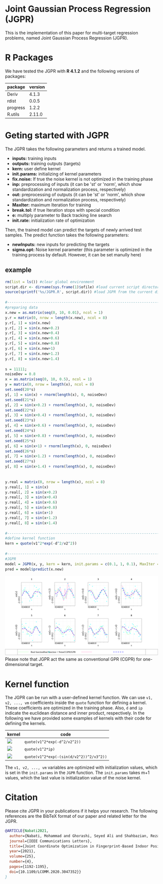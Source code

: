 # Joint Gaussian Process Regression (JGPR)
This is the implementation of this paper for multi-target regression problems, named Joint Gaussian Process Regression (JGPR).

# R Packages
We have tested the JGPR with **R 4.1.2** and the following versions of packages:
  
| package  | version |
| ------------- | ------------- |
| Deriv  | 4.1.3  |
| rdist  | 0.0.5  |
| progress  | 1.2.2  |
| R.utils  | 2.11.0  |

# Geting started with JGPR
The JGPR takes the following parameters and returns a trained model.
  - **inputs:** training inputs
  - **outputs:** training outputs (targets)
  - **kern:** user define kernel
  - **init.params:**  initializing of kernel parameters
  - **fix.noise:** If true the noise kernel is not optimized in the training phase
  - **inp:** preprocessing of inputs (it can be 'st' or 'norm', which show standardization and normalization process, respectively)
  - **out:** preprocessing of outputs (it can be 'st' or 'norm', which show standardization and normalization process, respectively)
  - **MaxIter:**  maximum Iteration for training
  - **break.tol:** if true Iteration stops with special condition
  - **e:** multiply parameter to Back tracking line search
  - **init.rate:** initialization rate of optimization

Then, the trained model can predict the targets of newly arrived test samples. The predict function takes the following parameters:
  - **newInputs:** new inputs for predicting the targets
  - **sigma.opt:** Noise kernel parameter (this parameter is optimized in the training process by default. However, it can be set manully here)


## example
```R
rm(list = ls()) #clear global environment
script.dir <- dirname(sys.frame(1)$ofile) #load current script directory
source(sprintf('%s/JGPR.R', script.dir)) #load JGPR from the current directory

#-------------------------------------------------------------------------------
#preparing data
x.new = as.matrix(seq(0, 10, 0.01), ncol = 1)
y.r = matrix(0, nrow = length(x.new), ncol = 8)
y.r[, 1] = sin(x.new)
y.r[, 2] = sin(x.new+0.2)
y.r[, 3] = sin(x.new+0.4)
y.r[, 4] = sin(x.new+0.6)
y.r[, 5] = sin(x.new+0.8)
y.r[, 6] = sin(x.new+1)
y.r[, 7] = sin(x.new+1.2)
y.r[, 8] = sin(x.new+1.4)

s = 11111;
noiseDev = 0.8
x = as.matrix(seq(0, 10, 0.5), ncol = 1)
y = matrix(0, nrow = length(x), ncol = 8)
set.seed(20*s)
y[, 1] = sin(x) + rnorm(length(x), 0, noiseDev)
set.seed(21*s)
y[, 2] = sin(x+0.2) + rnorm(length(x), 0, noiseDev)
set.seed(22*s)
y[, 3] = sin(x+0.4) + rnorm(length(x), 0, noiseDev)
set.seed(23*s)
y[, 4] = sin(x+0.6) + rnorm(length(x), 0, noiseDev)
set.seed(24*s)
y[, 5] = sin(x+0.8) + rnorm(length(x), 0, noiseDev)
set.seed(25*s)
y[, 6] = sin(x+1) + rnorm(length(x), 0, noiseDev)
set.seed(26*s)
y[, 7] = sin(x+1.2) + rnorm(length(x), 0, noiseDev)
set.seed(27*s)
y[, 8] = sin(x+1.4) + rnorm(length(x), 0, noiseDev)


y.real = matrix(0, nrow = length(x), ncol = 8)
y.real[, 1] = sin(x)
y.real[, 2] = sin(x+0.2)
y.real[, 3] = sin(x+0.4)
y.real[, 4] = sin(x+0.6)
y.real[, 5] = sin(x+0.8)
y.real[, 6] = sin(x+1)
y.real[, 7] = sin(x+1.2)
y.real[, 8] = sin(x+1.4)

#-------------------------------------------------------------------------------
#define kernel function
kern = quote(v1^2*exp(-d^2/v2^2))

#-------------------------------------------------------------------------------
#JGPR
model = JGPR(x, y, kern = kern, init.params = c(0.1, 1, 0.1), MaxIter = 100)
pred = model$predict(x.new)
```
![This is an image](https://github.com/m-nabati/JGPR/blob/main/Toy.svg)
Please note that JGPR act the same as conventional GPR (CGPR) for one-dimensional target.
 
# Kernel function
 The JGPR can be run with a user-defined kernel function. We can use ```v1, v2, ..., vm``` coefficients inside the ```quote``` function for defining a kernel. These coefficients are optimized in the training phase. Also, ```d``` and ```ip``` indicate the euclidean distance and inner product, respectively. In the following we have provided some examples of kernels with their code for defining the kernels.
 
| kernel  | code |
| ------------- | ------------- |
| <img src="https://render.githubusercontent.com/render/math?math=k(x_i, x_j) = v_1^2 exp({ - \dfrac{d^2(x_i , x_j)}{v_2^2}) }"> | ```quote(v1^2*exp(-d^2/v2^2))``` |
| <img src="https://render.githubusercontent.com/render/math?math=k(x_i, x_j) = v_1^2 x_i x_j">  | ```quote(v1^2*ip)```  |
| <img src="https://render.githubusercontent.com/render/math?math=k(x_i, x_j) = v_1^2 exp\left(- \dfrac{ sin^2(d(x_i, x_j) / v_2^2) }{v_3^2} \right)">  | ```quote(v1^2*exp(-(sin(d/v2^2))^2/v3^2))```  |

The ```v1, v2, ..., vm``` variables are optimized with initialization values, which is set in the ```init.params``` in the ```JGPR``` function. The ```init.params``` takes m+1 values, which the last value is initialization value of the noise kernel.
 
# Citation
Please cite JGPR in your publications if it helps your research. The following references are the BibTeX format of our paper and related letter for the JGPR.
```BibTeX
@ARTICLE{Nabati2021,
  author={Nabati, Mohammad and Ghorashi, Seyed Ali and Shahbazian, Reza},
  journal={IEEE Communications Letters}, 
  title={Joint Coordinate Optimization in Fingerprint-Based Indoor Positioning}, 
  year={2021},
  volume={25},
  number={4},
  pages={1192-1195},
  doi={10.1109/LCOMM.2020.3047352}}
}
```

 
